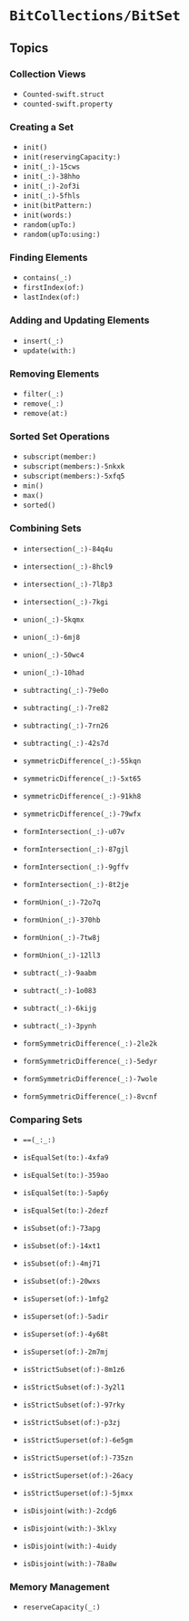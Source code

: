 # ``BitCollections/BitSet``

<!-- Summary -->

<!-- ## Overview -->

## Topics

### Collection Views

- ``Counted-swift.struct``
- ``counted-swift.property``

### Creating a Set

- ``init()``
- ``init(reservingCapacity:)``
- ``init(_:)-15cws``
- ``init(_:)-38hho``
- ``init(_:)-2of3i``
- ``init(_:)-5fhls``
- ``init(bitPattern:)``
- ``init(words:)``
- ``random(upTo:)``
- ``random(upTo:using:)``

### Finding Elements

- ``contains(_:)``
- ``firstIndex(of:)``
- ``lastIndex(of:)``

### Adding and Updating Elements

- ``insert(_:)``
- ``update(with:)``

### Removing Elements

- ``filter(_:)``
- ``remove(_:)``
- ``remove(at:)``

### Sorted Set Operations

- ``subscript(member:)``
- ``subscript(members:)-5nkxk``
- ``subscript(members:)-5xfq5``
- ``min()``
- ``max()``
- ``sorted()``

### Combining Sets

- ``intersection(_:)-84q4u``
- ``intersection(_:)-8hcl9``
- ``intersection(_:)-7l8p3``
- ``intersection(_:)-7kgi``

- ``union(_:)-5kqmx``
- ``union(_:)-6mj8``
- ``union(_:)-50wc4``
- ``union(_:)-10had``

- ``subtracting(_:)-79e0o``
- ``subtracting(_:)-7re82``
- ``subtracting(_:)-7rn26``
- ``subtracting(_:)-42s7d``

- ``symmetricDifference(_:)-55kqn``
- ``symmetricDifference(_:)-5xt65``
- ``symmetricDifference(_:)-91kh8``
- ``symmetricDifference(_:)-79wfx``

- ``formIntersection(_:)-u07v``
- ``formIntersection(_:)-87gjl``
- ``formIntersection(_:)-9gffv``
- ``formIntersection(_:)-8t2je``

- ``formUnion(_:)-72o7q``
- ``formUnion(_:)-370hb``
- ``formUnion(_:)-7tw8j``
- ``formUnion(_:)-12ll3``

- ``subtract(_:)-9aabm``
- ``subtract(_:)-1o083``
- ``subtract(_:)-6kijg``
- ``subtract(_:)-3pynh``

- ``formSymmetricDifference(_:)-2le2k``
- ``formSymmetricDifference(_:)-5edyr``
- ``formSymmetricDifference(_:)-7wole``
- ``formSymmetricDifference(_:)-8vcnf``

### Comparing Sets

- ``==(_:_:)``
- ``isEqualSet(to:)-4xfa9``
- ``isEqualSet(to:)-359ao``
- ``isEqualSet(to:)-5ap6y``
- ``isEqualSet(to:)-2dezf``

- ``isSubset(of:)-73apg``
- ``isSubset(of:)-14xt1``
- ``isSubset(of:)-4mj71``
- ``isSubset(of:)-20wxs``

- ``isSuperset(of:)-1mfg2``
- ``isSuperset(of:)-5adir``
- ``isSuperset(of:)-4y68t``
- ``isSuperset(of:)-2m7mj``

- ``isStrictSubset(of:)-8m1z6``
- ``isStrictSubset(of:)-3y2l1``
- ``isStrictSubset(of:)-97rky``
- ``isStrictSubset(of:)-p3zj``

- ``isStrictSuperset(of:)-6e5gm``
- ``isStrictSuperset(of:)-735zn``
- ``isStrictSuperset(of:)-26acy``
- ``isStrictSuperset(of:)-5jmxx``

- ``isDisjoint(with:)-2cdg6``
- ``isDisjoint(with:)-3klxy``
- ``isDisjoint(with:)-4uidy``
- ``isDisjoint(with:)-78a8w``

### Memory Management

- ``reserveCapacity(_:)``
